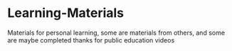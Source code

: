# Learning-Materials
Materials for personal learning, some are materials from others, and some are maybe completed thanks for public education videos
